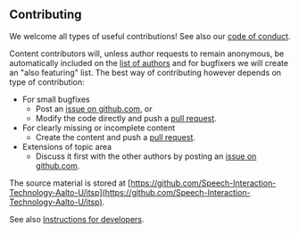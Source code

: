 ## Contributing

We welcome all types of useful contributions! See also our [code of conduct](code_of_conduct.md).

Content contributors will, unless author requests to remain anonymous, be automatically included on the [list of authors](Preface/authors.md) and for bugfixers we will create an "also featuring" list. 
The best way of contributing however depends on type of contribution:

- For small bugfixes
   - Post an [issue on github.com](https://github.com/Speech-Interaction-Technology-Aalto-U/itsp/issues), or    
   - Modify the code directly and push a [pull request](https://github.com/Speech-Interaction-Technology-Aalto-U/itsp/pulls).
- For clearly missing or incomplete content
   - Create the content and push a [pull request](https://github.com/Speech-Interaction-Technology-Aalto-U/itsp/pulls). 
- Extensions of topic area
   - Discuss it first with the other authors by posting an [issue on github.com](https://github.com/Speech-Interaction-Technology-Aalto-U/itsp/issues).

The source material is stored at [https://github.com/Speech-Interaction-Technology-Aalto-U/itsp](https://github.com/Speech-Interaction-Technology-Aalto-U/itsp). 

See also [Instructions for developers](Preface/developers.md).

